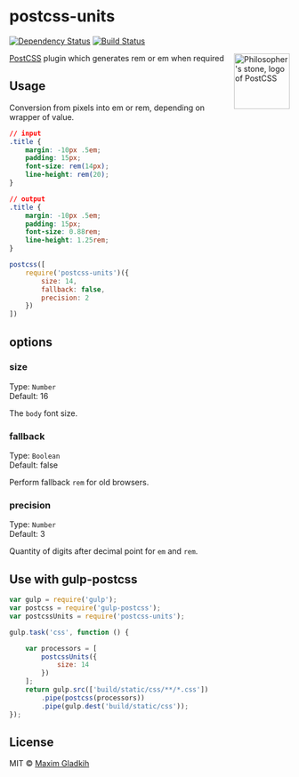 # postcss-units

[![Dependency Status](https://david-dm.org/gladkih/postcss-units.svg)](https://david-dm.org/gladkih/postcss-units) [![Build Status](https://travis-ci.org/gladkih/postcss-units.svg?branch=master)](https://travis-ci.org/gladkih/postcss-units)

<img align="right" width="100" height="100" title="Philosopher's stone, logo of PostCSS" src="http://postcss.github.io/postcss/logo.svg">

[PostCSS](https://github.com/postcss/postcss) plugin which generates rem or em when required

## Usage

Conversion from pixels into em or rem, depending on wrapper of value.

```css
// input
.title {
    margin: -10px .5em;
    padding: 15px;
    font-size: rem(14px);
    line-height: rem(20);
}

// output
.title {
    margin: -10px .5em;
    padding: 15px;
    font-size: 0.88rem;
    line-height: 1.25rem;
}
```

```js
postcss([
    require('postcss-units')({
        size: 14,
        fallback: false,
        precision: 2
    })
])
```

## options

### size

Type: `Number`  
Default: 16

The `body` font size.

### fallback

Type: `Boolean`  
Default: false

Perform fallback `rem` for old browsers.

### precision

Type: `Number`  
Default: 3

Quantity of digits after decimal point for `em` and `rem`.


## Use with gulp-postcss

```js
var gulp = require('gulp');
var postcss = require('gulp-postcss');
var postcssUnits = require('postcss-units');

gulp.task('css', function () {

    var processors = [
        postcssUnits({
            size: 14
        })
    ];
    return gulp.src(['build/static/css/**/*.css'])
        .pipe(postcss(processors))
        .pipe(gulp.dest('build/static/css'));
});
```

## License
MIT © [Maxim Gladkih](https://gladkih.su)
